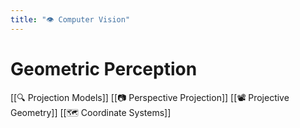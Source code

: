 ```yaml
---
title: "👁️ Computer Vision"
---
```

# Geometric Perception
[[🔍 Projection Models]]
[[📷 Perspective Projection]]
[[📽️ Projective Geometry]]
[[🗺️ Coordinate Systems]]